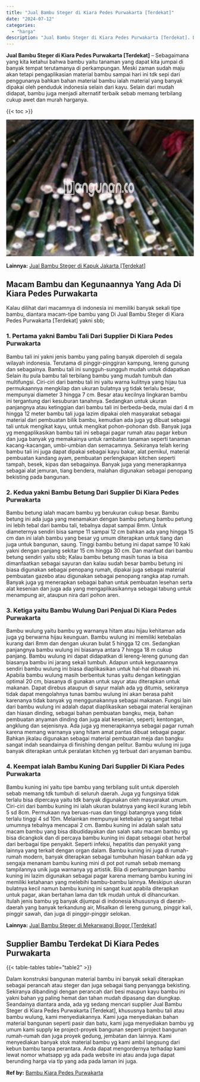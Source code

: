```yaml
---
title: "Jual Bambu Steger di Kiara Pedes Purwakarta [Terdekat]"
date: "2024-07-12"
categories: 
  - "harga"
description: "Jual Bambu Steger di Kiara Pedes Purwakarta [Terdekat]. Dalam konstruksi bangunan material bambu ini banyak sekali diterapkan sebagai perancah atau steger da..."
---
```


**Jual Bambu Steger di Kiara Pedes Purwakarta \[Terdekat\]** – Sebagaimana yang kita ketahui bahwa bambu yaitu tanaman yang dapat kita jumpai di banyak tempat terutamanya di perkampungan. Meski zaman sudah maju akan tetapi pengaplikasian material bambu sampai hari ini tdk sepi dari penggunanya bahkan bahan material bambu ialah material yang banyak dipakai oleh penduduk indonesia selain dari kayu. Selain dari mudah didapat, bambu juga menjadi alternatif terbaik sebab memang terbilang cukup awet dan murah harganya.

{{< toc >}}

![Jual Bambu Steger di Kiara Pedes Purwakarta [Terdekat]](/images/jual-bambu-tali-21.png)

**Lainnya:** [Jual Bambu Steger di Kapuk Jakarta \[Terdekat\]](https://bambu.bangunan.co/jual-bambu-steger-di-kapuk-jakarta-terdekat/)

## Macam Bambu dan Kegunaannya Yang Ada Di Kiara Pedes Purwakarta

Kalau dilihat dari macamnya di indonesia ini memiliki banyak sekali tipe bambu, diantara macam-tipe bambu yang Di Jual Bambu Steger di Kiara Pedes Purwakarta \[Terdekat\] yakni sbb;

### 1\. Pertama yakni Bambu Tali Dari Supplier Di Kiara Pedes Purwakarta

Bambu tali ini yakni jenis bambu yang paling banyak diperoleh di segala wilayah indonesia. Terutama di pinggir-pinggiran kampung, lereng gunung dan sebagainya. Bambu tali ini sungguh-sungguh mudah untuk didapatkan Selain itu pula bambu tali terbilang bambu yang mudah tumbuh dan multifungsi. Ciri-ciri dari bambu tali ini yaitu warna kulitnya yang hijau tua permukaannya mengkilap dan ukuran bulatnya yg tidak terlalu besar, mempunyai diameter 3 hingga 7 cm. Besar atau kecilnya lingkaran bambu ini tergantung dari kesuburan tanahnya. Sedangkan untuk ukuran panjangnya atau ketinggian dari bambu tali ini berbeda-beda, mulai dari 4 m hingga 12 meter bambu tali juga lazim dipakai oleh masyarakat sebagai material dari pembuatan bilik bambu, kemudian ada juga yg dibuat sebagai tali untuk mengikat kayu, untuk mengikat pohon-pohonan dsb. Banyak juga yg mengaplikasikan bambu tali ini sebagai pagar rumah atau pagar kebun dan juga banyak yg memakainya untuk rambatan tanaman seperti tanaman kacang-kacangan, umbi-umbian dan semacamnya. Sekiranya telah kering bambu tali ini juga dapat dipakai sebagai kayu bakar, alat pemikul, material pembuatan kandang ayam, pembuatan perlengkapan kitchen seperti tampah, besek, kipas dan sebagainya. Banyak juga yang menerapkannya sebagai alat jemuran, tiang bendera, malahan digunakan sebagai penopang bekisting pada bangunan.

### 2\. Kedua yakni Bambu Betung Dari Supplier Di Kiara Pedes Purwakarta

Bambu betung ialah macam bambu yg berukuran cukup besar. Bambu betung ini ada juga yang menamakan dengan bambu petung bambu petung ini lebih tebal dari bambu tali, tebalnya dapat sampai 8mm. Untuk diameternya sendiri bisa sampe 11 sampai 12 cm bahkan ada yang hingga 15 cm dan ini ialah bambu yang besar yg umum diterapkan untuk tiang dan juga untuk bangunan, saung. Tinggi bambu betung ini dapat sampe 10 kaki yakni dengan panjang sekitar 15 cm hingga 30 cm. Dan manfaat dari bambu betung sendiri yaitu sbb; Kalau bambu betung masih tunas ia bisa dimanfaatkan sebagai sayuran dan kalau sudah besar bambu betung ini biasa digunakan sebagai penopang rumah, dipakai juga sebagai material pembuatan gazebo atau digunakan sebagai penopang rangka atap rumah. Banyak juga yg menerapkan sebagai bahan untuk pembuatan lesehan serta alat kesenian dan juga ada yang mengaplikasikannya sebagai tabung untuk menampung air, ataupun nira dari pohon aren.

### 3\. Ketiga yaitu Bambu Wulung Dari Penjual Di Kiara Pedes Purwakarta

Bambu wulung yaitu bambu yg warnanya hitam atau hijau kehitaman ada juga yg berwarna hijau keunguan. Bambu wulung ini memiliki ketebalan kurang dari 8mm dan dengan ukuran bulat 5 hingga 12 cm. Sedangkan panjangnya bambu wulung ini biasanya antara 7 hingga 18 m cukup panjang. Bambu wulung ini dapat didapatkan di lereng-lereng gunung dan biasanya bambu ini jarang sekali tumbuh. Adapun untuk kegunaannya sendiri bambu wulung ini biasa diaplikasikan untuk hal-hal dibawah ini. Apabila bambu wulung masih berbentuk tunas yaitu dengan ketinggian optimal 20 cm, biasanya di gunakan untuk sayur atau diterapkan untuk makanan. Dapat direbus ataupun di sayur malah ada yg ditumis, sekiranya tidak dapat mengolahnya tunas bambu wulung ini akan berasa pahit karenanya tidak banyak yg menggunakannya sebagai makanan. Fungsi lain dari bambu wulung ini adalah dapat diaplikasikan sebagai material kerajinan dan hiasan dinding, sebagai bahan pembuatan bangku, meja, bahan pembuatan anyaman dinding dan juga alat kesenian, seperti; kentongan, angklung dan sejenisnya. Ada juga yg menerapkannya sebagai pagar rumah karena memang warnanya yang hitam amat pantas dibuat sebagai pagar. Bahkan jikalau digunakan sebagai material pembuatan meja dan bangku sangat indah seandainya di finishing dengan pelitur. Bambu wulung ini juga banyak diterapkan untuk peralatan kitchen yg terbuat dari anyaman bambu.

### 4\. Keempat ialah Bambu Kuning Dari Supplier Di Kiara Pedes Purwakarta

Bambu kuning ini yaitu tipe bambu yang terbilang sulit untuk diperoleh sebab memang tdk tumbuh di seluruh daerah. Juga yg fungsinya tidak terlalu bisa dipercaya yaitu tdk banyak digunakan oleh masyarakat umum. Ciri-ciri dari bambu kuning ini ialah ukuran bulatnya yang kecil kurang lebih 5 sd 8cm. Permukaan nya beruas-ruas dan tinggi batangnya yang tidak terlalu tinggi 4 sd 10m. Melainkan mempunyai ketebalan yg sangat tebal umumnya tebalnya mencapai 2 cm. Bambu kuning ini adalah salah satu macam bambu yang bisa dibudidayakan dan salah satu macam bambu yg bisa dicangkok dan di percaya bambu kuning ini dapat sebagai obat herbal dari berbagai tipe penyakit. Seperti infeksi, hepatitis dan penyakit yang lainnya yang terkait dengan organ dalam. Bambu kuning ini juga di rumah-rumah modern, banyak diterapkan sebagai tumbuhan hiasan bahkan ada yg sengaja menanam bambu kuning mini di pot pot rumah sebab memang tampilannya unik juga warnanya yg artistik. Bila di perkampungan bambu kuning ini lazim digunakan sebagai pagar karena memang bambu kuning ini memiliki ketahanan yang melebihi bambu-bambu lainnya. Meskipun ukuran bulatnya kecil namun bambu kuning ini sangat kuat apabila diterapkan untuk pagar, akan bertahan lama dan tdk mudah untuk di dihancurkan. Itulah jenis bambu yg banyak dijumpai di indonesia khususnya di daerah-daerah yang banyak terkandung air, Misalkan di lereng gunung, pinggir kali, pinggir sawah, dan juga di pinggir-pinggir selokan.

**Lainnya:** [Jual Bambu Steger di Mekarwangi Bogor \[Terdekat\]](https://bambu.bangunan.co/jual-bambu-steger-di-mekarwangi-bogor-terdekat/)

## Supplier Bambu Terdekat Di Kiara Pedes Purwakarta

{{< table-tables table="table2" >}}

Dalam konstruksi bangunan material bambu ini banyak sekali diterapkan sebagai perancah atau steger dan juga sebagai tiang penyangga bekisting. Sekiranya dibandingi dengan perancah dari besi maupun kayu bambu ini yakni bahan yg paling hemat dan tahan mudah dipasang dan diungkap. Seandainya diantara anda, ada yg sedang mencari supplier Jual Bambu Steger di Kiara Pedes Purwakarta \[Terdekat\], khususnya bambu tali atau bambu wulung, kami menyediakannya. Kami juga menyediakan bahan material bangunan seperti pasir dan batu, kami juga menyediakan bambu yg umum kami supply ke project-proyek bangunan seperti project bangunan rumah-rumah dan juga proyek gedung, jembatan dan lainnya. Kami menyediakan banyak stok material bambu yg kami ambil langsung dari kebun bambu tanpa perantara. Anda dapat mengordernya terhadap kami lewat nomor whatsapp yg ada pada website ini atau anda juga dapat berunding harga via tlp yang ada pada laman ini juga.

**Ref by:** [Bambu Kiara Pedes Purwakarta](https://id.wikipedia.org/wiki/Bambu)
